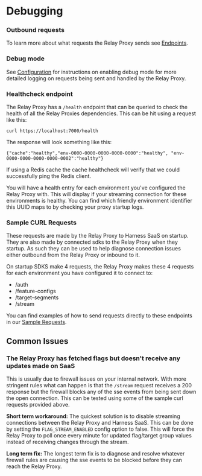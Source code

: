 # Debugging

### Outbound requests
To learn more about what requests the Relay Proxy sends see [Endpoints](./endpoints.md).

### Debug mode
See [Configuration](./configuration.md) for instructions on enabling debug mode for more detailed logging on requests being sent and handled by the Relay Proxy.

### Healthcheck endpoint
The Relay Proxy has a `/health` endpoint that can be queried to check the health of all the Relay Proxies dependencies. This can be hit using a request like this: 

`curl https://localhost:7000/health`

The response will look something like this:

`{"cache":"healthy","env-0000-0000-0000-0000-0000":"healthy", "env-0000-0000-0000-0000-0002":"healthy"}`

If using a Redis cache the cache healthcheck will verify that we could successfully ping the Redis client.

You will have a health entry for each environment you've configured the Relay Proxy with. This will display if your streaming connection for these environments is healthy. You can find which friendly environment identifier this UUID maps to by checking your proxy startup logs. 


### Sample CURL Requests
These requests are made by the Relay Proxy to Harness SaaS on startup. They are also made by connected sdks to the Relay Proxy when they startup. As such they can be used to help diagnose connection issues either outbound from the Relay Proxy or inbound to it.

On startup SDKS make 4 requests, the Relay Proxy makes these 4 requests for each environment you have configured it to connect to:
- /auth
- /feature-configs
- /target-segments
- /stream

You can find examples of how to send requests directly to these endpoints in our [Sample Requests](./sample_curl_requests.md).

## Common Issues
### The Relay Proxy has fetched flags but doesn't receive any updates made on SaaS
This is usually due to firewall issues on your internal network. With more stringent rules what can happen is that the `/stream` request receives a 200 response but the firewall blocks any of the sse events from being sent down the open connection. This can be tested using some of the sample curl requests provided above.

**Short term workaround:** The quickest solution is to disable streaming connections between the Relay Proxy and Harness SaaS. This can be done by setting the `FLAG_STREAM_ENABLED` config option to false. This will force the Relay Proxy to poll once every minute for updated flag/target group values instead of receiving changes through the stream.  

**Long term fix:** The longest term fix is to diagnose and resolve whatever firewall rules are causing the sse events to be blocked before they can reach the Relay Proxy.